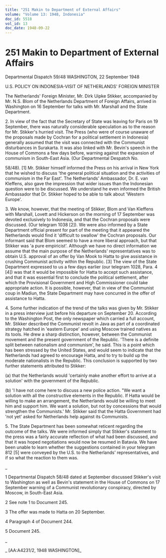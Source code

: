 ```yaml
---
title: "251 Makin to Department of External Affairs"
volume: "Volume 13: 1948, Indonesia"
doc_id: 5518
vol_id: 13
doc_date: 1948-09-22
---
```


# 251 Makin to Department of External Affairs

Departmental Dispatch 59/48 WASHINGTON, 22 September 1948

U.S. POLICY ON INDONESIA-VISIT OF NETHERLANDS' FOREIGN MINISTER

The Netherlands' Foreign Minister, Mr. Dirk Uipke Stikker, accompanied by Mr. N.S. Blom of the Netherlands Department of Foreign Affairs, arrived in Washington on 16 September for talks with Mr. Marshall and the State Department.

2\. In view of the fact that the Secretary of State was leaving for Paris on 19 September, there was naturally considerable speculation as to the reason for Mr. Stikker's hurried visit. The Press (who were of course unaware of the proposals made by Cochran for a political settlement in Indonesia) generally assumed that the visit was connected with the Communist disturbances in Surakarta. It was also linked with Mr. Bevin's speech in the House of Commons a few days before, warning against the expansion of communism in South-East Asia. (Our Departmental Despatch No.

58/48). [1] Mr. Stikker himself informed the Press on his arrival in New York that he wished to discuss 'the general political situation and the activities of communism in the Far East'. The Netherlands' Ambassador, Dr. E. van Kleffens, also gave the impression that wider issues than the Indonesian question were to be discussed. We understand he even informed the British Ambassador that Dr. Stikker hoped to be able to talk about 'Western Europe'.

3\. We know, however, that the meeting of Stikker, Blom and Van Kleffens with Marshall, Lovett and Hickerson on the morning of 17 September was devoted exclusively to Indonesia, and that the Cochran proposals were discussed. (Our telegram 1038 [2]). We were also informed by a State Department official present for part of the meeting that it appeared the Netherlands would find it 'difficult to swallow' the Cochran proposals. Our informant said that Blom seemed to have a more liberal approach, but that Stikker was 'a pure empiricist'. Although we have no direct information we assume that the main purpose of the Netherlands' representatives was to obtain U.S. approval of an offer by Van Mook to Hatta to give assistance in crushing Communist activity within the Republic. [3] The view of the State Department expressed to us a few days earlier (our telegram 1028, Para. 4 [4]) was that it would be impossible for Hatta to accept such assistance, and that it was essential first to conclude the political settlement, after which the Provisional Government and High Commissioner could take appropriate action. It is possible, however, that in view of the Communist coup in Madiun, the State Department may have concurred in the offer of assistance to Hatta.

4\. Some further indication of the trend of the talks was given by Mr. Stikker in a press interview just before his departure on September 20. According to the Washington Post, the only newspaper which carried a full account, Mr. Stikker described the Communist revolt in Java as part of a coordinated strategy hatched in 'eastern Europe' and using Moscow trained natives as its tools. He drew a sharp distinction, however, between the Communist movement and the present government of the Republic. 'There is a definite split between nationalism and communism', he said. This is a point which has been stressed by the United States, and would seem to indicate that the Netherlands had agreed to encourage Hatta, and to try to build up the moderate nationalists in the Republic. This conclusion is supported by two further statements attributed to Stikker:

(a) that the Netherlands would 'certainly make another effort to arrive at a solution' with the government of the Republic.

(b) 'I have not come here to discuss a new police action. "We want a solution with all the constructive elements in the Republic. If Hatta would be willing to make an arrangement, the Netherlands would be willing to meet him and support him. We want a solution, but not by concessions that would strengthen the Communists.' Mr. Stikker said that the Hatta Government had 'not yet' asked for Netherlands help against its Communists.

5\. The State Department has been somewhat reticent regarding the outcome of the talks. We were informed simply that Stikker's statement to the press was a fairly accurate reflection of what had been discussed, and that it was hoped negotiations would now be resumed in Batavia. We have been unable to learn whether the suggestions contained in your telegram 812 [5] were conveyed by the U.S. to the Netherlands' representatives, and if so what the reaction to them was.

_

1 Departmental Dispatch 58/48 dated at September discussed Stikker's visit to Washington as well as Bevin's statement in the House of Commons on 17 September warning of a Communist revolutionary conspiracy, directed by Moscow, in South-East Asia.

2 See note 1 to Document 245.

3 The offer was made to Hatta on 20 September.

4 Paragraph 4 of Document 244.

5 Document 245.

_

_ [AA:A4231/2, 1948 WASHINGTON]_

